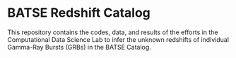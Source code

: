 # BATSE Redshift Catalog
This repository contains the codes, data, and results of the efforts in the Computational Data Science Lab to infer the unknown redshifts of individual Gamma-Ray Bursts (GRBs) in the BATSE Catalog.
